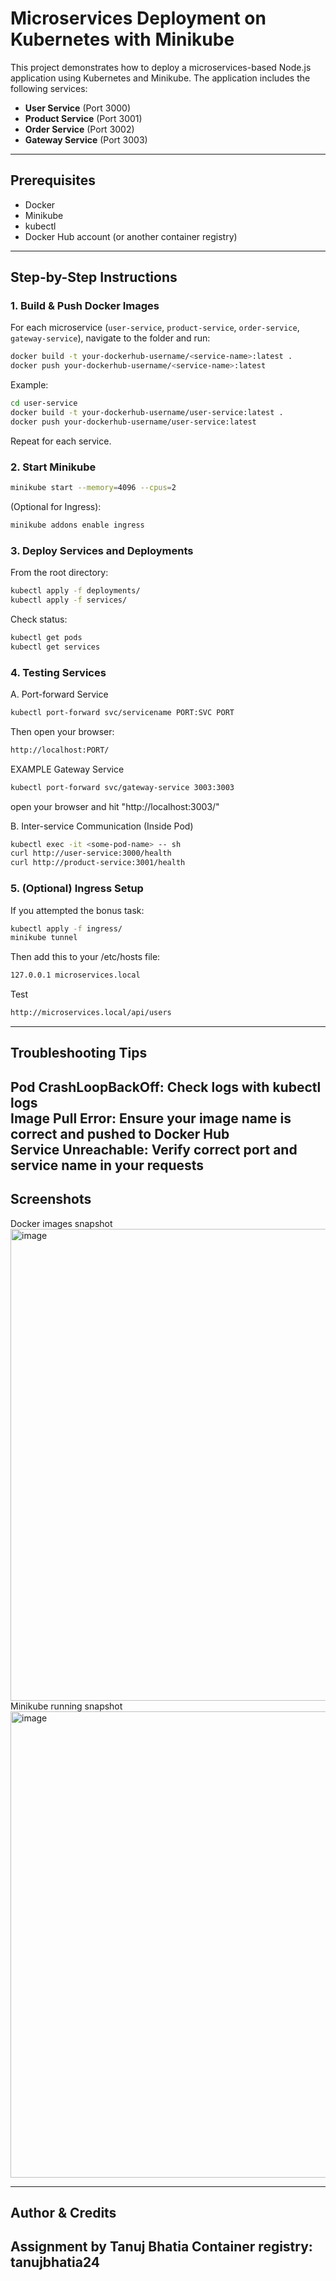 # Microservices Deployment on Kubernetes with Minikube
This project demonstrates how to deploy a microservices-based Node.js application using Kubernetes and Minikube. The application includes the following services:

- **User Service** (Port 3000)
- **Product Service** (Port 3001)
- **Order Service** (Port 3002)
- **Gateway Service** (Port 3003)
---

## Prerequisites
- Docker
- Minikube
- kubectl
- Docker Hub account (or another container registry)
---

## Step-by-Step Instructions
### 1. Build & Push Docker Images
For each microservice (`user-service`, `product-service`, `order-service`, `gateway-service`), navigate to the folder and run:
```bash
docker build -t your-dockerhub-username/<service-name>:latest .
docker push your-dockerhub-username/<service-name>:latest
```
Example:
```bash
cd user-service
docker build -t your-dockerhub-username/user-service:latest .
docker push your-dockerhub-username/user-service:latest
```
Repeat for each service.

### 2. Start Minikube
```bash
minikube start --memory=4096 --cpus=2
```
(Optional for Ingress):
```bash
minikube addons enable ingress
```

### 3. Deploy Services and Deployments
From the root directory:
```bash
kubectl apply -f deployments/
kubectl apply -f services/
```
Check status:
```bash
kubectl get pods
kubectl get services
```

### 4. Testing Services
A. Port-forward Service
```bash
kubectl port-forward svc/servicename PORT:SVC PORT
```
Then open your browser:
```bash
http://localhost:PORT/
```
EXAMPLE
Gateway Service
```bash
kubectl port-forward svc/gateway-service 3003:3003
```
open your browser and hit "http://localhost:3003/"

B. Inter-service Communication (Inside Pod)
```bash
kubectl exec -it <some-pod-name> -- sh
curl http://user-service:3000/health
curl http://product-service:3001/health
```

### 5. (Optional) Ingress Setup
If you attempted the bonus task:
```bash
kubectl apply -f ingress/
minikube tunnel
```
Then add this to your /etc/hosts file:
```bash
127.0.0.1 microservices.local
```
Test
```bash
http://microservices.local/api/users
```
---

## Troubleshooting Tips
Pod CrashLoopBackOff: Check logs with kubectl logs <pod-name><br>
Image Pull Error: Ensure your image name is correct and pushed to Docker Hub<br>
Service Unreachable: Verify correct port and service name in your requests<br>
---

## Screenshots
Docker images snapshot<br>
<img width="755" alt="image" src="https://github.com/user-attachments/assets/f45d4cee-0b35-44f0-afdd-0a71a9346ad5" /><br>
Minikube running snapshot<br>
<img width="746" alt="image" src="https://github.com/user-attachments/assets/2da2071a-4255-4846-b92c-b9714454634a" /><br>

---

## Author & Credits
Assignment by Tanuj Bhatia
Container registry: tanujbhatia24
---
